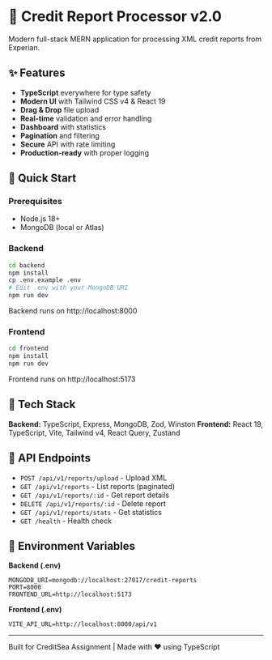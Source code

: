 # 🚀 Credit Report Processor v2.0

Modern full-stack MERN application for processing XML credit reports from Experian.

## ✨ Features

- **TypeScript** everywhere for type safety
- **Modern UI** with Tailwind CSS v4 & React 19
- **Drag & Drop** file upload
- **Real-time** validation and error handling
- **Dashboard** with statistics
- **Pagination** and filtering
- **Secure** API with rate limiting
- **Production-ready** with proper logging

## 🚀 Quick Start

### Prerequisites
- Node.js 18+
- MongoDB (local or Atlas)

### Backend
```bash
cd backend
npm install
cp .env.example .env
# Edit .env with your MongoDB URI
npm run dev
```
Backend runs on http://localhost:8000

### Frontend
```bash
cd frontend
npm install
npm run dev
```
Frontend runs on http://localhost:5173

## 📁 Tech Stack

**Backend:** TypeScript, Express, MongoDB, Zod, Winston
**Frontend:** React 19, TypeScript, Vite, Tailwind v4, React Query, Zustand

## 🔌 API Endpoints

- `POST /api/v1/reports/upload` - Upload XML
- `GET /api/v1/reports` - List reports (paginated)
- `GET /api/v1/reports/:id` - Get report details
- `DELETE /api/v1/reports/:id` - Delete report
- `GET /api/v1/reports/stats` - Get statistics
- `GET /health` - Health check


## 🔧 Environment Variables

**Backend (.env)**
```
MONGODB_URI=mongodb://localhost:27017/credit-reports
PORT=8000
FRONTEND_URL=http://localhost:5173
```

**Frontend (.env)**
```
VITE_API_URL=http://localhost:8000/api/v1
```

---

Built for CreditSea Assignment | Made with ❤️ using TypeScript

